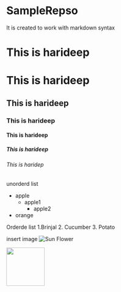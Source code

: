 # SampleRepso
It is created to work with markdown syntax

<h1>This is harideep</h1>

# This is harideep

## This is harideep

### This is harideep

#### This is harideep

##### This is harideep

###### This is haridep

unorderd list
- apple
  - apple1
    - apple2
- orange


Orderde list 
1.Brinjal
2. Cucumber
3. Potato

insert image
![Sun Flower](https://www.ikea.com/in/en/images/products/smycka-artificial-flower-sunflower-yellow__0797552_PE767319_S5.JPG)


<img src="https://www.ikea.com/in/en/images/products/smycka-artificial-flower-sunflower-yellow__0797552_PE767319_S5.JPG" width=100 height=100>
